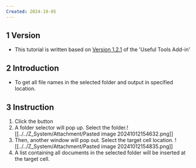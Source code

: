 ```yaml
---
Created: 2024-10-05
---
```

## 1	Version
- This tutorial is written based on <u>Version 1.2.1</u> of the 'Useful Tools Add-in'
## 2	Introduction
- To get all file names in the selected folder and output in specified location.
## 3	Instruction
1. Click the button 
2. A folder selector will pop up. Select the folder.![[../../Z_System/Attachment/Pasted image 20241012154632.png]]
3. Then, another window will pop out. Select the target cell location. ![[../../Z_System/Attachment/Pasted image 20241012154835.png]]
4. A list containing all documents in the selected folder will be inserted at the target cell.

